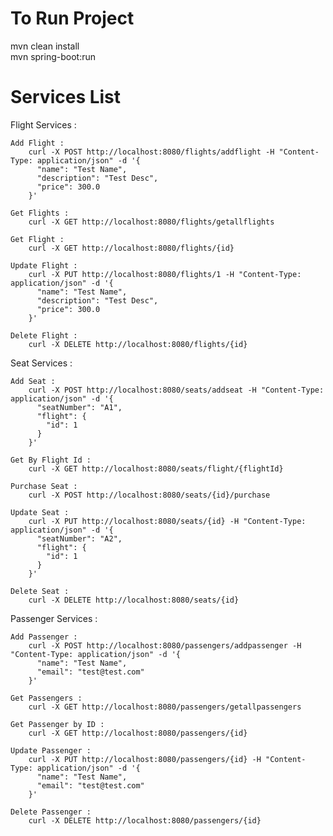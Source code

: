 # To Run Project
mvn clean install  
mvn spring-boot:run

# Services List

Flight Services : 

	Add Flight :
		curl -X POST http://localhost:8080/flights/addflight -H "Content-Type: application/json" -d '{
		  "name": "Test Name",
		  "description": "Test Desc",
		  "price": 300.0
		}'

	Get Flights : 
		curl -X GET http://localhost:8080/flights/getallflights

	Get Flight : 
		curl -X GET http://localhost:8080/flights/{id}

	Update Flight : 
		curl -X PUT http://localhost:8080/flights/1 -H "Content-Type: application/json" -d '{
		  "name": "Test Name",
		  "description": "Test Desc",
		  "price": 300.0
		}'

	Delete Flight : 
		curl -X DELETE http://localhost:8080/flights/{id}


Seat Services : 

	Add Seat : 
		curl -X POST http://localhost:8080/seats/addseat -H "Content-Type: application/json" -d '{
		  "seatNumber": "A1",
		  "flight": {
		    "id": 1
		  }
		}'

	Get By Flight Id : 
		curl -X GET http://localhost:8080/seats/flight/{flightId}

	Purchase Seat : 
		curl -X POST http://localhost:8080/seats/{id}/purchase

	Update Seat : 
		curl -X PUT http://localhost:8080/seats/{id} -H "Content-Type: application/json" -d '{
		  "seatNumber": "A2",
		  "flight": {
		    "id": 1
		  }
		}'

	Delete Seat : 
		curl -X DELETE http://localhost:8080/seats/{id}


Passenger Services :

	Add Passenger : 
		curl -X POST http://localhost:8080/passengers/addpassenger -H "Content-Type: application/json" -d '{
		  "name": "Test Name",
		  "email": "test@test.com"
		}'

	Get Passengers : 
		curl -X GET http://localhost:8080/passengers/getallpassengers

	Get Passenger by ID :
		curl -X GET http://localhost:8080/passengers/{id}

	Update Passenger : 
		curl -X PUT http://localhost:8080/passengers/{id} -H "Content-Type: application/json" -d '{
		  "name": "Test Name",
		  "email": "test@test.com"
		}'

	Delete Passenger : 
		curl -X DELETE http://localhost:8080/passengers/{id}
